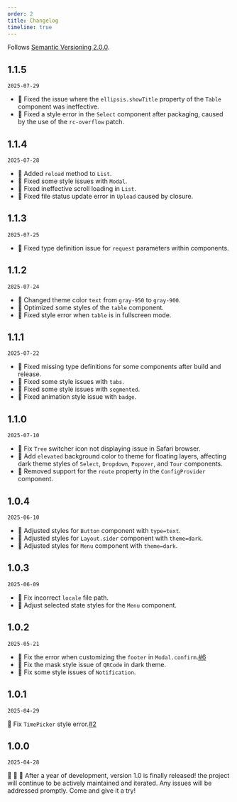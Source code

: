 ```yaml
---
order: 2
title: Changelog
timeline: true
---
```


Follows [Semantic Versioning 2.0.0](http://semver.org/).

## 1.1.5

`2025-07-29`

- 🐞 Fixed the issue where the `ellipsis.showTitle` property of the `Table` component was ineffective.
- 🐞 Fixed a style error in the `Select` component after packaging, caused by the use of the `rc-overflow` patch.

## 1.1.4

`2025-07-28`

- 🔧 Added `reload` method to `List`.
- 🐞 Fixed some style issues with `Modal`.
- 🐞 Fixed ineffective scroll loading in `List`.
- 🐞 Fixed file status update error in `Upload` caused by closure.

## 1.1.3

`2025-07-25`

- 🐞 Fixed type definition issue for `request` parameters within components.

## 1.1.2

`2025-07-24`

- 💄 Changed theme color `text` from `gray-950` to `gray-900`.
- 💄 Optimized some styles of the `table` component.
- 🐞 Fixed style error when `table` is in fullscreen mode.

## 1.1.1

`2025-07-22`

- 🐞 Fixed missing type definitions for some components after build and release.
- 🐞 Fixed some style issues with `tabs`.
- 🐞 Fixed some style issues with `segmented`.
- 🐞 Fixed animation style issue with `badge`.

## 1.1.0

`2025-07-10`

- 🐞 Fix `Tree` switcher icon not displaying issue in Safari browser.
- 💄 Add `elevated` background color to theme for floating layers, affecting dark theme styles of `Select`, `Dropdown`, `Popover`, and `Tour` components.
- 🔧 Removed support for the `route` property in the `ConfigProvider` component.

## 1.0.4

`2025-06-10`

- 💄 Adjusted styles for `Button` component with `type=text`.
- 💄 Adjusted styles for `Layout.sider` component with `theme=dark`.
- 💄 Adjusted styles for `Menu` component with `theme=dark`.

## 1.0.3

`2025-06-09`

- 🐞 Fix incorrect `locale` file path.
- 💄 Adjust selected state styles for the `Menu` component.

## 1.0.2

`2025-05-21`

- 🐞 Fix the error when customizing the `footer` in `Modal.confirm`.[#6](https://github.com/metisjs/metis-ui/issues/6)
- 💄 Fix the mask style issue of `QRCode` in dark theme.
- 💄 Fix some style issues of `Notification`.

## 1.0.1

`2025-04-29`

🐞 Fix `TimePicker` style error.[#2](https://github.com/metisjs/metis-ui/issues/2)

## 1.0.0

`2025-04-28`

🎉 🎉 🎉 After a year of development, version 1.0 is finally released! the project will continue to be actively maintained and iterated. Any issues will be addressed promptly. Come and give it a try!
